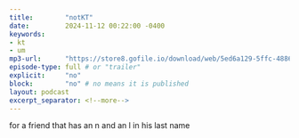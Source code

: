 ```yaml
---
title:        "notKT"
date:         2024-11-12 00:22:00 -0400
keywords:
- kt
- um
mp3-url:      "https://store8.gofile.io/download/web/5ed6a129-5ffc-4886-910c-4e04ccea1797/notktaud.mp3"
episode-type: full # or "trailer"
explicit:     "no"
block:        "no" # no means it is published
layout: podcast
excerpt_separator: <!--more-->
---
```

<!--more-->

for a friend that has an n and an l in his last name
